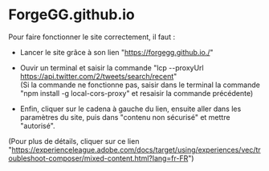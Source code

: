 # ForgeGG.github.io

Pour faire fonctionner le site correctement, il faut :

  - Lancer le site grâce à son lien "https://forgegg.github.io./"
  
  - Ouvir un terminal et saisir la commande "lcp --proxyUrl https://api.twitter.com/2/tweets/search/recent"  
  (Si la commande ne fonctionne pas, saisir dans le terminal la commande "npm install -g local-cors-proxy" et resaisir la commande précédente)
  
  - Enfin, cliquer sur le cadena à gauche du lien, ensuite aller dans les paramètres du site, puis dans "contenu non sécurisé" et mettre "autorisé".
 
  (Pour plus de détails, cliquer sur ce lien  
  "https://experienceleague.adobe.com/docs/target/using/experiences/vec/troubleshoot-composer/mixed-content.html?lang=fr-FR")
